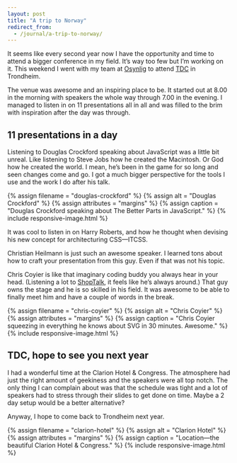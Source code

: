 ```yaml
---
layout: post
title: "A trip to Norway"
redirect_from:
  - /journal/a-trip-to-norway/
---
```


It seems like every second year now I have the opportunity and time to attend a bigger conference in my field. It’s way too few but I’m working on it. This weekend I went with my team at [Osynlig](http://osynlig.se) to attend [TDC](http://trondheimdc.no/) in Trondheim.

The venue was awesome and an inspiring place to be. It started out at 8.00 in the morning with speakers the whole way through 7.00 in the evening. I managed to listen in on 11 presentations all in all and was filled to the brim with inspiration after the day was through.

## 11 presentations in a day
Listening to Douglas Crockford speaking about JavaScript was a little bit unreal. Like listening to Steve Jobs how he created the Macintosh. Or God how he created the world. I mean, he’s been in the game for so long and seen changes come and go. I got a much bigger perspective for the tools I use and the work I do after his talk.

{% assign filename = "douglas-crockford" %}
{% assign alt = "Douglas Crockford" %}
{% assign attributes = "margins" %}
{% assign caption = "Douglas Crockford speaking about The Better Parts in JavaScript." %}
{% include responsive-image.html %}

It was cool to listen in on Harry Roberts, and how he thought when devising his new concept for architecturing CSS—ITCSS.

Christian Heilmann is just such an awesome speaker. I learned tons about how to craft your presentation from this guy. Even if that was not his topic.

Chris Coyier is like that imaginary coding buddy you always hear in your head. (Listening a lot to [ShopTalk](http://shoptalkshow.com/), it feels like he’s always around.) That guy owns the stage and he is so skilled in his field. It was awesome to be able to finally meet him and have a couple of words in the break.

{% assign filename = "chris-coyier" %}
{% assign alt = "Chris Coyier" %}
{% assign attributes = "margins" %}
{% assign caption = "Chris Coyier squeezing in everything he knows about SVG in 30 minutes. Awesome." %}
{% include responsive-image.html %}

## TDC, hope to see you next year

I had a wonderful time at the Clarion Hotel & Congress. The atmosphere had just the right amount of geekiness and the speakers were all top notch. The only thing I can complain about was that the schedule was tight and a lot of speakers had to stress through their slides to get done on time. Maybe a 2 day setup would be a better alternative?

Anyway, I hope to come back to Trondheim next year.

{% assign filename = "clarion-hotel" %}
{% assign alt = "Clarion Hotel" %}
{% assign attributes = "margins" %}
{% assign caption = "Location—the beautiful Clarion Hotel & Congress." %}
{% include responsive-image.html %}
